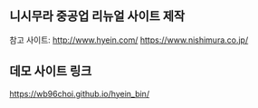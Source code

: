 ## 니시무라 중공업 리뉴얼 사이트 제작
참고 사이트: http://www.hyein.com/
        https://www.nishimura.co.jp/

## 데모 사이트 링크
https://wb96choi.github.io/hyein_bin/
